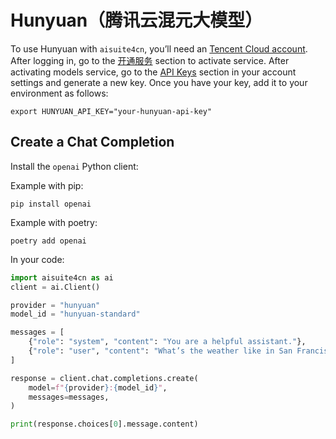 # Hunyuan（腾讯云混元大模型）

To use Hunyuan with `aisuite4cn`, you’ll need an [Tencent Cloud account](https://cloud.tencent.com/). 
After logging in, go to the [开通服务](https://console.cloud.tencent.com/hunyuan/settings) section to activate service.
After activating models service, go to the [API Keys](https://console.cloud.tencent.com/hunyuan/api-key) section in your account settings and generate a new key. 
Once you have your key, add it to your environment as follows:

```shell
export HUNYUAN_API_KEY="your-hunyuan-api-key"
```

## Create a Chat Completion

Install the `openai` Python client:

Example with pip:
```shell
pip install openai
```

Example with poetry:
```shell
poetry add openai
```

In your code:
```python
import aisuite4cn as ai
client = ai.Client()

provider = "hunyuan"
model_id = "hunyuan-standard"

messages = [
    {"role": "system", "content": "You are a helpful assistant."},
    {"role": "user", "content": "What’s the weather like in San Francisco?"},
]

response = client.chat.completions.create(
    model=f"{provider}:{model_id}",
    messages=messages,
)

print(response.choices[0].message.content)
```
